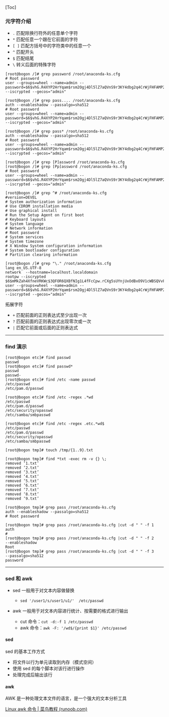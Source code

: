 [Toc]

### 元字符介绍

- `.` 匹配除换行符外的任意单个字符
- `*` 匹配任意一个跟在它前面的字符
- `[ ]` 匹配方括号中的字符类中的任意一个
- `^` 匹配开头
- `$` 匹配结尾
- `\` 转义后面的特殊字符

```shell
[root@bogon /]# grep password /root/anaconda-ks.cfg 
# Root password
user --groups=wheel --name=admin --password=$6$vhG.R4XYP2HrYqam$rsm2Ogj4Dl5lZ7aQVnS9r3KY4dbg2q4CrWjFHFAMP21/Ouc1ml.o4ko5Iy6iXKTuu/STMzJdFWsOVtgARoY2V0 --iscrypted --gecos="admin"

[root@bogon /]# grep pass.... /root/anaconda-ks.cfg 
auth --enableshadow --passalgo=sha512
# Root password
user --groups=wheel --name=admin --password=$6$vhG.R4XYP2HrYqam$rsm2Ogj4Dl5lZ7aQVnS9r3KY4dbg2q4CrWjFHFAMP21/Ouc1ml.o4ko5Iy6iXKTuu/STMzJdFWsOVtgARoY2V0 --iscrypted --gecos="admin"

[root@bogon /]# grep pass* /root/anaconda-ks.cfg 
auth --enableshadow --passalgo=sha512
# Root password
user --groups=wheel --name=admin --password=$6$vhG.R4XYP2HrYqam$rsm2Ogj4Dl5lZ7aQVnS9r3KY4dbg2q4CrWjFHFAMP21/Ouc1ml.o4ko5Iy6iXKTuu/STMzJdFWsOVtgARoY2V0 --iscrypted --gecos="admin"
```

```shell
[root@bogon /]# grep [P]assword /root/anaconda-ks.cfg 
[root@bogon /]# grep [Pp]assword /root/anaconda-ks.cfg 
# Root password
user --groups=wheel --name=admin --password=$6$vhG.R4XYP2HrYqam$rsm2Ogj4Dl5lZ7aQVnS9r3KY4dbg2q4CrWjFHFAMP21/Ouc1ml.o4ko5Iy6iXKTuu/STMzJdFWsOVtgARoY2V0 --iscrypted --gecos="admin"

[root@bogon /]# grep ^# /root/anaconda-ks.cfg 
#version=DEVEL
# System authorization information
# Use CDROM installation media
# Use graphical install
# Run the Setup Agent on first boot
# Keyboard layouts
# System language
# Network information
# Root password
# System services
# System timezone
# X Window System configuration information
# System bootloader configuration
# Partition clearing information
```

```shell
[root@bogon /]# grep "\." /root/anaconda-ks.cfg 
lang en_US.UTF-8
network  --hostname=localhost.localdomain
rootpw --iscrypted $6$mMkZah4XfneVRKWc$3QFOR6QXBfNIg1L4fFcCpw.rCXg5sUYnjUxOdBxO9V1cWBSQVvFSlRncHGiO/wsDxb7cb5Mmx5VccWGkDr4yU0
user --groups=wheel --name=admin --password=$6$vhG.R4XYP2HrYqam$rsm2Ogj4Dl5lZ7aQVnS9r3KY4dbg2q4CrWjFHFAMP21/Ouc1ml.o4ko5Iy6iXKTuu/STMzJdFWsOVtgARoY2V0 --iscrypted --gecos="admin"
```

拓展字符

- `+` 匹配前面的正则表达式至少出现一次
- `?` 匹配前面的正则表达式出现零次或一次
- `|` 匹配它前面或后面的正则表达式

---

### find 演示

```shell
[root@bogon etc]# find passwd
passwd
[root@bogon etc]# find passwd*
passwd
passwd-
[root@bogon etc]# find /etc -name passwd
/etc/passwd
/etc/pam.d/passwd
```

```shell
[root@bogon etc]# find /etc -regex .*wd
/etc/passwd
/etc/pam.d/passwd
/etc/security/opasswd
/etc/samba/smbpasswd

[root@bogon etc]# find /etc -regex .etc.*wd$
/etc/passwd
/etc/pam.d/passwd
/etc/security/opasswd
/etc/samba/smbpasswd
```

```shell
[root@bogon tmp]# touch /tmp/{1..9}.txt

[root@bogon tmp]# find *txt -exec rm -v {} \;
removed ‘1.txt’
removed ‘2.txt’
removed ‘3.txt’
removed ‘4.txt’
removed ‘5.txt’
removed ‘6.txt’
removed ‘7.txt’
removed ‘8.txt’
removed ‘9.txt’
```

```shell
[root@bogon tmp]# grep pass /root/anaconda-ks.cfg 
auth --enableshadow --passalgo=sha512
# Root password

[root@bogon tmp]# grep pass /root/anaconda-ks.cfg |cut -d " " -f 1
auth
#
[root@bogon tmp]# grep pass /root/anaconda-ks.cfg |cut -d " " -f 2
--enableshadow
Root
[root@bogon tmp]# grep pass /root/anaconda-ks.cfg |cut -d " " -f 3
--passalgo=sha512
password
```

---

### sed 和 awk

- sed 一般用于对文本内容做替换
  - `sed '/user1/s/user1/u1/'  /etc/passwd`

- awk 一般用于对文本内容进行统计、按需要的格式进行输出
  - cut 命令：`cut -d:-f 1 /etc/passwd`
  - awk 命令：`awk -F: '/wd$/{print $1}' /etc/passwd`

#### sed

sed 的基本工作方式

- 将文件以行为单元读取到内存（模式空间）
- 使用 sed 的每个脚本对该行进行操作
- 处理完成后输出该行  

#### awk

AWK 是一种处理文本文件的语言，是一个强大的文本分析工具

[Linux awk 命令 | 菜鸟教程 (runoob.com)](https://www.runoob.com/linux/linux-comm-awk.html)

